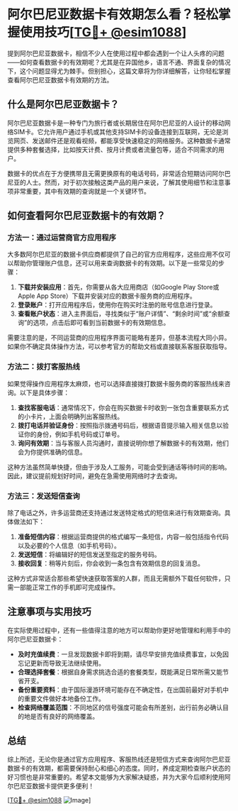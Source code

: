 # 阿尔巴尼亚数据卡有效期怎么看？轻松掌握使用技巧[[TG💪+ @esim1088](https://t.me/s/esim1088)]

提到阿尔巴尼亚数据卡，相信不少人在使用过程中都会遇到一个让人头疼的问题——如何查看数据卡的有效期呢？尤其是在异国他乡，语言不通、界面复杂的情况下，这个问题显得尤为棘手。但别担心，这篇文章将为你详细解答，让你轻松掌握查看阿尔巴尼亚数据卡有效期的方法。

## 什么是阿尔巴尼亚数据卡？

阿尔巴尼亚数据卡是一种专门为旅行者或长期居住在阿尔巴尼亚的人设计的移动网络SIM卡。它允许用户通过手机或其他支持SIM卡的设备连接到互联网，无论是浏览网页、发送邮件还是观看视频，都能享受快速稳定的网络服务。这种数据卡通常提供多种套餐选择，比如按天计费、按月计费或者流量包等，适合不同需求的用户。

数据卡的优点在于方便携带且无需更换原有的电话号码，非常适合短期访问阿尔巴尼亚的人士。然而，对于初次接触这类产品的用户来说，了解其使用细节和注意事项非常重要，其中有效期的查询就是一个关键环节。

## 如何查看阿尔巴尼亚数据卡的有效期？

### 方法一：通过运营商官方应用程序

大多数阿尔巴尼亚的数据卡供应商都提供了自己的官方应用程序，这些应用不仅可以帮助你管理账户信息，还可以用来查询数据卡的有效期。以下是一些常见的步骤：

1. **下载并安装应用**：首先，你需要从各大应用商店（如Google Play Store或Apple App Store）下载并安装对应的数据卡服务商的应用程序。
2. **登录账户**：打开应用程序后，使用你在购买时注册的账号信息进行登录。
3. **查看账户状态**：进入主界面后，寻找类似于“账户详情”、“剩余时间”或“余额查询”的选项，点击后即可看到当前数据卡的有效期信息。

需要注意的是，不同运营商的应用程序界面可能略有差异，但基本流程大同小异。如果你不确定具体操作方法，可以参考官方的帮助文档或直接联系客服获取指导。

### 方法二：拨打客服热线

如果觉得操作应用程序太麻烦，也可以选择直接拨打数据卡服务商的客服热线来咨询。以下是具体步骤：

1. **查找客服电话**：通常情况下，你会在购买数据卡时收到一张包含重要联系方式的小卡片，上面会明确列出客服热线。
2. **拨打电话并验证身份**：按照指示拨通号码后，根据语音提示输入相关信息以验证你的身份，例如手机号码或订单号。
3. **询问有效期**：当与客服人员沟通时，直接说明你想了解数据卡的有效期，他们会为你提供准确的信息。

这种方法虽然简单快捷，但由于涉及人工服务，可能会受到通话等待时间的影响。因此，建议提前规划好时间，避免在急需使用网络时才去查询。

### 方法三：发送短信查询

除了电话之外，许多运营商还支持通过发送特定格式的短信来进行有效期查询。具体做法如下：

1. **准备短信内容**：根据运营商提供的格式编写一条短信，内容一般包括指令代码以及必要的个人信息（如手机号码）。
2. **发送短信**：将编辑好的短信发送至指定的服务号码。
3. **接收回复**：稍等片刻后，你会收到一条包含有效期信息的回复消息。

这种方式非常适合那些希望快速获取答案的人群，而且无需额外下载任何软件，只需一部能正常工作的手机即可完成操作。

## 注意事项与实用技巧

在实际使用过程中，还有一些值得注意的地方可以帮助你更好地管理和利用手中的阿尔巴尼亚数据卡：

- **及时充值续费**：一旦发现数据卡即将到期，请尽早安排充值续费事宜，以免因忘记更新而导致无法继续使用。
- **合理选择套餐**：根据自身需求挑选合适的套餐类型，既能满足日常所需又能节省开支。
- **备份重要资料**：由于国际漫游环境可能存在不确定性，在出国前最好对手机中的重要文件做好本地备份工作。
- **检查网络覆盖范围**：不同地区的信号强度可能会有所差别，出行前务必确认目的地是否有良好的网络覆盖。

## 总结

综上所述，无论你是通过官方应用程序、客服热线还是短信方式来查询阿尔巴尼亚数据卡的有效期，都需要保持耐心和细心的态度。同时，养成定期检查账户状态的好习惯也是非常重要的。希望本文能够为大家解决疑惑，并为大家今后顺利使用阿尔巴尼亚数据卡提供更多便利！

[[TG💪+ @esim1088](https://t.me/s/esim1088) ![Image](https://i.postimg.cc/4NQfJmqS/Snipaste-2025-05-13-00-14-12.png)]